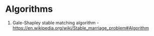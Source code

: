 # Algorithms

1. Gale-Shapley stable matching algorithm - https://en.wikipedia.org/wiki/Stable_marriage_problem#Algorithm
